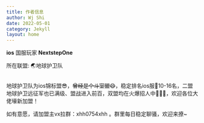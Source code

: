 ```yaml
---
title: 作者信息
author: Wj Shi
date: 2022-05-01
category: Jekyll
layout: home
---
```




**ios** 国服玩家 **NextstepOne** 

所在联盟: 🌏地球护卫队

<img src="https://www.nextstepone.ltd/mff/images/lianmeng.png" alt="" referrerpolicy="no-referrer">



地球护卫队为ios锦标盟😎，~~曾经是个斗室盟😄~~，稳定排名ios服📱10-16名，二盟地球护卫远征军也已满级、盟战进入前百，双盟均在火爆招人中🎉🎉🎉，欢迎各位大佬壕新加盟！

如有意愿，请加盟主vx拉群：xhh0754xhh   。群里每日稳定聊骚，欢迎来撩~

<img src="https://www.nextstepone.ltd/mff/images/lianmeng2.png" alt="" referrerpolicy="no-referrer">


